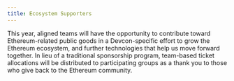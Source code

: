 ```yaml
---
title: Ecosystem Supporters
---
```


This year, aligned teams will have the opportunity to contribute toward Ethereum-related public goods in a Devcon-specific effort to grow the Ethereum ecosystem, and further technologies that help us move forward together. In lieu of a traditional sponsorship program, team-based ticket allocations will be distributed to participating groups as a thank you to those who give back to the Ethereum community.